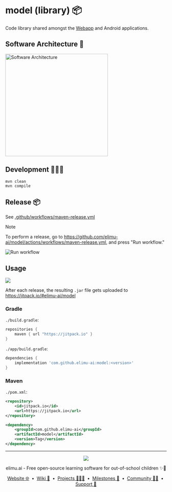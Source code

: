 # model (library) 📦

Code library shared amongst the [Webapp](https://github.com/elimu-ai/webapp) and Android applications.

## Software Architecture 📐

[
  <img width="320" alt="Software Architecture" src="https://user-images.githubusercontent.com/15718174/83595568-fb6a1e00-a594-11ea-990a-10c0bd62ed11.png">
](https://github.com/elimu-ai/wiki/blob/main/SOFTWARE_ARCHITECTURE.md)

## Development 👩🏽‍💻

```
mvn clean
mvn compile
```

## Release 📦

See [.github/workflows/maven-release.yml](.github/workflows/maven-release.yml)

> [!NOTE]
> To perform a release, go to https://github.com/elimu-ai/model/actions/workflows/maven-release.yml, and press "Run workflow."

![Run workflow](https://github.com/elimu-ai/wiki/assets/1451036/5bbfe03f-724c-4582-bc3c-411b763316db)

## Usage

[![](https://jitpack.io/v/elimu-ai/model.svg)](https://jitpack.io/#elimu-ai/model)

After each release, the resulting `.jar` file gets uploaded to https://jitpack.io/#elimu-ai/model

### Gradle

`./build.gradle`:

```gradle
repositories {
    maven { url "https://jitpack.io" }
}
```

`./app/build.gradle`:

```gradle
dependencies {
    implementation 'com.github.elimu-ai:model:<version>'
}
```

### Maven

`./pom.xml`:

```xml
<repository>
    <id>jitpack.io</id>
    <url>https://jitpack.io</url>
</repository>
```

```xml
<dependency>
    <groupId>com.github.elimu-ai</groupId>
    <artifactId>model</artifactId>
    <version>Tag</version>
</dependency>
```

---

<p align="center">
  <img src="https://github.com/elimu-ai/webapp/blob/main/src/main/webapp/static/img/logo-text-256x78.png" />
</p>
<p align="center">
  elimu.ai - Free open-source learning software for out-of-school children ✨🚀
</p>
<p align="center">
  <a href="https://elimu.ai">Website 🌐</a>
  &nbsp;•&nbsp;
  <a href="https://github.com/elimu-ai/wiki#readme">Wiki 📃</a>
  &nbsp;•&nbsp;
  <a href="https://github.com/orgs/elimu-ai/projects?query=is%3Aopen">Projects 👩🏽‍💻</a>
  &nbsp;•&nbsp;
  <a href="https://github.com/elimu-ai/wiki/milestones">Milestones 🎯</a>
  &nbsp;•&nbsp;
  <a href="https://github.com/elimu-ai/wiki#open-source-community">Community 👋🏽</a>
  &nbsp;•&nbsp;
  <a href="https://www.drips.network/app/drip-lists/41305178594442616889778610143373288091511468151140966646158126636698">Support 💜</a>
</p>
